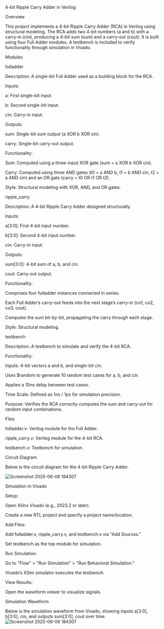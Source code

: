 4-bit Ripple Carry Adder in Verilog

Overview

This project implements a 4-bit Ripple Carry Adder (RCA) in Verilog using structural modeling. The RCA adds two 4-bit numbers (a and b) with a carry-in (cin), producing a 4-bit sum (sum) and a carry-out (cout). It is built using four Full Adder modules. A testbench is included to verify functionality through simulation in Vivado.

Modules

fulladder





Description: A single-bit Full Adder used as a building block for the RCA.



Inputs:





a: First single-bit input.



b: Second single-bit input.



cin: Carry-in input.



Outputs:





sum: Single-bit sum output (a XOR b XOR cin).



carry: Single-bit carry-out output.



Functionality:





Sum: Computed using a three-input XOR gate (sum = a XOR b XOR cin).



Carry: Computed using three AND gates (t0 = a AND b, t1 = b AND cin, t2 = a AND cin) and an OR gate (carry = t0 OR t1 OR t2).



Style: Structural modeling with XOR, AND, and OR gates.

ripple_carry





Description: A 4-bit Ripple Carry Adder designed structurally.



Inputs:





a[3:0]: First 4-bit input number.



b[3:0]: Second 4-bit input number.



cin: Carry-in input.



Outputs:





sum[3:0]: 4-bit sum of a, b, and cin.



cout: Carry-out output.



Functionality:





Comprises four fulladder instances connected in series.



Each Full Adder’s carry-out feeds into the next stage’s carry-in (co1, co2, co3, cout).



Computes the sum bit-by-bit, propagating the carry through each stage.



Style: Structural modeling.

testbench





Description: A testbench to simulate and verify the 4-bit RCA.



Functionality:





Inputs: 4-bit vectors a and b, and single-bit cin.



Uses $random to generate 10 random test cases for a, b, and cin.



Applies a 10ns delay between test cases.





Time Scale: Defined as 1ns / 1ps for simulation precision.



Purpose: Verifies the RCA correctly computes the sum and carry-out for random input combinations.

Files





fulladder.v: Verilog module for the Full Adder.



ripple_carry.v: Verilog module for the 4-bit RCA.



testbench.v: Testbench for simulation.

Circuit Diagram

Below is the circuit diagram for the 4-bit Ripple Carry Adder.

![Screenshot 2025-06-06 184307](https://github.com/user-attachments/assets/49c21f43-c799-4427-b100-bab2dd2c7ef5)




Simulation in Vivado





Setup:





Open Xilinx Vivado (e.g., 2023.2 or later).



Create a new RTL project and specify a project name/location.



Add Files:





Add fulladder.v, ripple_carry.v, and testbench.v via "Add Sources."



Set testbench as the top module for simulation.



Run Simulation:





Go to "Flow" > "Run Simulation" > "Run Behavioral Simulation."



Vivado’s XSim simulator executes the testbench.



View Results:





Open the waveform viewer to visualize signals.

Simulation Waveform

Below is the simulation waveform from Vivado, showing inputs a[3:0], b[3:0], cin, and outputs sum[3:0], cout over time.
![Screenshot 2025-06-06 184307](https://github.com/user-attachments/assets/45a15226-f154-46c8-a998-b2cd3fcf6cea)
